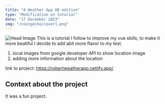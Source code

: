 ```yaml
---
title: "A Weather App HD edition"
type: "Modification on tutorial"
date: "17 December 2023"
img: "/coingecko/cover1.png"
---
```


![Head Image](/coingecko/cover.png)
This is a tutorial I follow to improve my vue skills, to make it more beatiful I decide to
add abit more flavor to my test. 
1. local images from google developer API to show location image
2. adding more information about the location

link to project: https://robertweatherapp.netlify.app/

## Context about the project
It was a fun project.